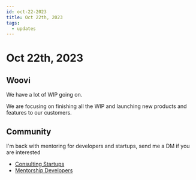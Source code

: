 ```yaml
---
id: oct-22-2023
title: Oct 22th, 2023
tags:
  - updates
---
```


# Oct 22th, 2023

## Woovi

We have a lot of WIP going on.

We are focusing on finishing all the WIP and launching new products and features to our customers.

## Community

I'm back with mentoring for developers and startups, send me a DM if you are interested

- [Consulting Startups](../../paid-consulting-startups.mdx)
- [Mentorship Developers](../../paid-mentorship-developers.mdx)
